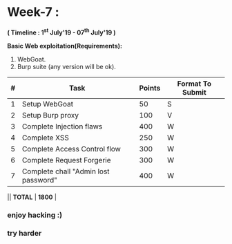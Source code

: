 # Week-7 :

**( Timeline : 1<sup>st</sup> July'19 - 07<sup>th</sup> July'19 )**
 
 **Basic Web exploitation(Requirements):**
 1. WebGoat.
 2. Burp suite (any version will be ok).
 

|#| Task		| Points	|	Format To Submit	|
|--| ------------- 	| -------------	|	-------------------		|
|1| Setup WebGoat| 50 | S |
|2| Setup Burp proxy  | 100| V | 
|3| Complete Injection flaws |400| W |
|4| Complete XSS  | 250| W |
|5| Complete Access Control flow |300| W |
|6| Complete Request Forgerie| 300 | W |
|7| Complete chall "Admin lost password"  |400| W |

|| **TOTAL** 	| **1800**	|








### enjoy hacking :)
### try harder
